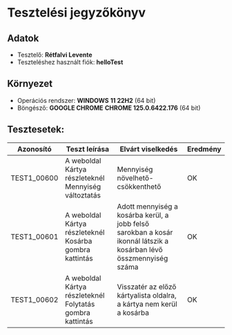 # Tesztelési jegyzőkönyv

## Adatok

- Tesztelő: __Rétfalvi Levente__
- Teszteléshez használt fiók: __helloTest__

## Környezet

- Operációs rendszer: __WINDOWS__ __11 22H2__ (64 bit)
- Böngésző: __GOOGLE CHROME__ __CHROME 125.0.6422.176__ (64 bit)

## Tesztesetek:

| Azonosító   | Teszt leírása                                             | Elvárt viselkedés                                                                                                  | Eredmény |
|-------------|-----------------------------------------------------------|--------------------------------------------------------------------------------------------------------------------|----------|
| TEST1_00600 | A weboldal Kártya részleteknél Mennyiség változtatás      | Mennyiség növelhető-csökkenthető                                                                                   | OK       |
| TEST1_00601 | A weboldal Kártya részleteknél Kosárba gombra kattintás   | Adott mennyiség a kosárba kerül, a jobb felső sarokban a kosár ikonnál látszik a kosárban lévő összmennyiség száma | OK       |
| TEST1_00602 | A weboldal Kártya részleteknél Folytatás gombra kattintás | Visszatér az előző kártyalista oldalra, a kártya nem kerül a kosárba                                               | OK       |
